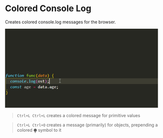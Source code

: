 # Colored Console Log
 
Creates colored console.log messages for the browser.

![Demo](gif.gif)

> `Ctrl+L Ctrl+L` creates a colored message for primitive values

> `Ctrl+L Ctrl+O` creates a message (primarily) for objects, prepending a colored ⧭ symbol to it
